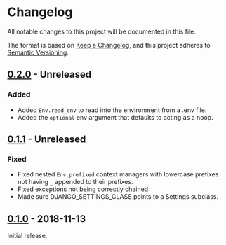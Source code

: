 # Changelog

All notable changes to this project will be documented in this file.

The format is based on [Keep a Changelog](https://keepachangelog.com/),
and this project adheres to [Semantic Versioning](https://semver.org/).

## [0.2.0] - Unreleased

### Added

- Added `Env.read_env` to read into the environment from a .env file.
- Added the `optional` env argument that defaults to acting as a noop.

## [0.1.1] - Unreleased

### Fixed

- Fixed nested `Env.prefixed` context managers with lowercase prefixes not
  having `_` appended to their prefixes.
- Fixed exceptions not being correctly chained.
- Made sure DJANGO_SETTINGS_CLASS points to a Settings subclass.

## [0.1.0] - 2018-11-13

Initial release.

[0.2.0]: https://github.com/orlnub123/django-class-settings/compare/0.1.0...master
[0.1.1]: https://github.com/orlnub123/django-class-settings/compare/0.1.0...release/0.1
[0.1.0]: https://github.com/orlnub123/django-class-settings/releases/tag/0.1.0
